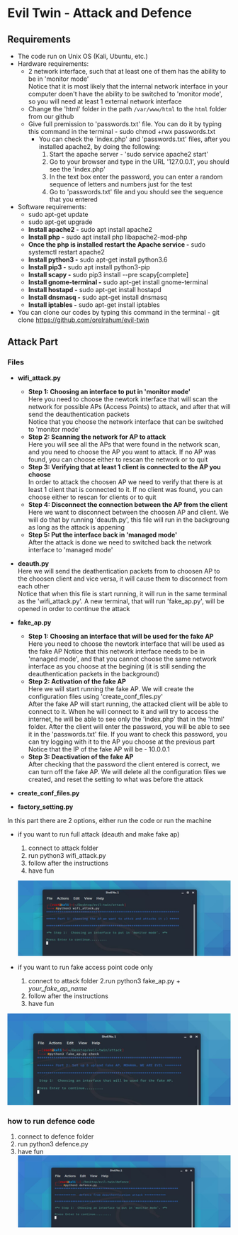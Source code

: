 # Evil Twin - Attack and Defence

## Requirements
* The code run on Unix OS (Kali, Ubuntu, etc.)
* Hardware requirements:
  - 2 network interface, such that at least one of them has the ability to be in 'monitor mode'  
    Notice that it is most likely that the internal network interface in your computer doen't have the ability to be switched to 'monitor mode', so you will need at least 1 external network interface
  - Change the 'html' folder in the path ```/var/www/html``` to the ```html``` folder from our github
  - Give full premission to 'passwords.txt' file. You can do it by typing this command in the terminal - sudo chmod +rwx passwords.txt 
    - You can check the 'index.php' and 'passwords.txt' files, after you installed apache2, by doing the following:  
      1. Start the apache server - 'sudo service apache2 start'  
      2. Go to your browser and type in the URL '127.0.0.1', you should see the 'index.php'
      3. In the text box enter the password, you can enter a random sequence of letters and numbers just for the test
      4. Go to 'passwords.txt' file and you should see the sequence that you entered
* Software requirements:
  - sudo apt-get update  
  - sudo apt-get upgrade
  - **Install apache2 -** sudo apt install apache2
  - **Install php -** sudo apt install php libapache2-mod-php
  - **Once the php is installed restart the Apache service -** sudo systemctl restart apache2
  - **Install python3 -** sudo apt-get install python3.6
  - **Install pip3 -** sudo apt install python3-pip 
  - **Install scapy -** sudo pip3 install --pre scapy[complete] 
  - **Install gnome-terminal -** sudo apt-get install gnome-terminal 
  - **Install hostapd -** sudo apt-get install hostapd 
  - **Install dnsmasq -** sudo apt-get install dnsmasq 
  - **Install iptables -** sudo apt-get install iptables
* You can clone our codes by typing this command in the terminal - git clone https://github.com/orelrahum/evil-twin    


## Attack Part

### Files
* **wifi_attack.py**
  - **Step 1: Choosing an interface to put in 'monitor mode'**    
    Here you need to choose the newtork interface that will scan the network for possible APs (Access Points) to attack, and after that will send the deauthentication packets  
    Notice that you choose the network interface that can be switched to 'monitor mode'
  - **Step 2: Scanning the network for AP to attack**  
    Here you will see all the APs that were found in the network scan, and you need to choose the AP you want to attack. If no AP was found, you can choose either to rescan the network or to quit
  - **Step 3: Verifying that at least 1 client is connected to the AP you choose**  
    In order to attack the choosen AP we need to verify that there is at least 1 client that is connected to it. If no client was found, you can choose either to rescan for clients or to quit
  - **Step 4: Disconnect the connection between the AP from the client**  
    Here we want to disconnect between the choosen AP and client. We will do that by running 'deauth.py', this file will run in the backgroung as long as the attack is appening
  - **Step 5: Put the interface back in 'managed mode'**  
    After the attack is done we need to switched back the network interface to 'managed mode'
  
* **deauth.py**  
  Here we will send the deathentication packets from to choosen AP to the choosen client and vice versa, it will cause them to disconnect from each other  
  Notice that when this file is start running, it will run in the same terminal as the 'wifi_attack.py'. A new terminal, that will run 'fake_ap.py', will be opened in order to continue the attack

* **fake_ap.py**  
  - **Step 1:  Choosing an interface that will be used for the fake AP**  
    Here you need to choose the newtork interface that will be used as the fake AP
    Notice that this network interface needs to be in 'managed mode', and that you cannot choose the same network interface as you choose at the begining (it is still sending the deauthentication packets in the background)
  - **Step 2:  Activation of the fake AP**  
    Here  we will start running the fake AP. We will create the configuration files using 'create_conf_files.py'  
    After the fake AP will start running, the attacked client will be able to connect to it. When he will connect to it and will try to access the internet, he will be able to see only the 'index.php' that in the 'html' folder. After the client will enter the password, you will be able to see it in the 'passwords.txt' file. If you want to check this password, you can try logging with it to the AP you choose at the previous part
    Notice that the IP of the fake AP will be - 10.0.0.1
  - **Step 3:  Deactivation of the fake AP**  
    After checking that the password the client entered is correct, we can turn off the fake AP. We will delete all the configuration files we created, and reset the setting to what was before the attack 

* **create_conf_files.py**
  

* **factory_setting.py**


In this part there are 2 options, either run the code or run the machine
* if you want to run full attack (deauth and make fake ap)
  1. connect to attack folder
  2. run python3 wifi_attack.py
  3. follow after the instructions
  4. have fun
  
  ![wifi_attack](https://github.com/orelrahum/evil-twin/blob/master/picture/wifi_attack.JPG?raw=true)
  
* if you want to run fake access point code only
  1. connect to attack folder
  2.run python3 fake_ap.py + *your_fake_ap_name*
  3. follow after the instructions
  4. have fun

![fake_ap](https://github.com/orelrahum/evil-twin/blob/master/picture/fake_ap.JPG?raw=true)

### how to run defence code 
   1. connect to defence folder
   2. run python3 defence.py
   3. have fun
   ![defence](https://github.com/orelrahum/evil-twin/blob/master/picture/defence.JPG?raw=true)
